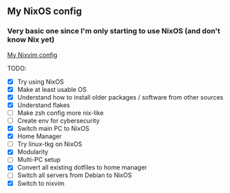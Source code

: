 ## My NixOS config

### Very basic one since I'm only starting to use NixOS (and don't know Nix yet)

[My Nixvim config](https://github.com/ch4og/nixvim)

TODO:

- [x] Try using NixOS
- [x] Make at least usable OS
- [x] Understand how to install older packages / software from other sources
- [x] Understand flakes
- [ ] Make zsh config more nix-like
- [ ] Create env for cybersecurity
- [x] Switch main PC to NixOS
- [x] Home Manager
- [ ] Try linux-tkg on NixOS
- [x] Modularity
- [ ] Multi-PC setup
- [x] Convert all existing dotfiles to home manager
- [ ] Switch all servers from Debian to NixOS
- [x] Switch to nixvim
